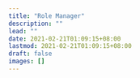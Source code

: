 ```yaml
---
title: "Role Manager"
description: ""
lead: ""
date: 2021-02-21T01:09:15+08:00
lastmod: 2021-02-21T01:09:15+08:00
draft: false
images: []
---
```

